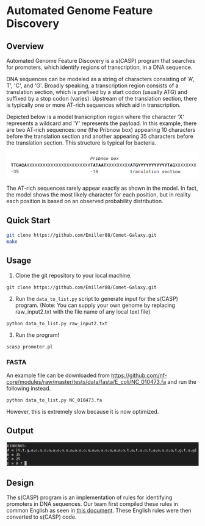 # Automated Genome Feature Discovery

## Overview

Automated Genome Feature Discovery is a s(CASP) program that searches for promoters, which identify regions of transcription, in a DNA sequence.

DNA sequences can be modeled as a string of characters consisting of 'A', T', 'C', and 'G'. Broadly speaking, a transcription region consists of a translation section, which is prefixed by a start codon (usually ATG) and suffixed by a stop codon (varies). Upstream of the translation section, there is typically one or more AT-rich sequences which aid in transcription.

Depicted below is a model transcription region where the character 'X' represents a wildcard and 'Y' represents the payload. In this example, there are two AT-rich sequences: one (the Pribnow box) appearing 10 characters before the translation section and another appearing 35 characters before the translation section. This structure is typical for bacteria.

![Promoter Example](/image/genome.png)

The AT-rich sequences rarely appear exactly as shown in the model. In fact, the model shows the most likely character for each position, but in reality each position is based on an observed probability distribution.

## Quick Start

```sh
git clone https://github.com/Emiller88/Comet-Galaxy.git
make
```

## Usage

1. Clone the git repository to your local machine.

```
git clone https://github.com/Emiller88/Comet-Galaxy.git
```

2. Run the `data_to_list.py` script to generate input for the s(CASP) program. (Note: You can supply your own genome by replacing raw_input2.txt with the file name of any local text file)

```
python data_to_list.py raw_input2.txt
```

3. Run the program!

```
scasp promoter.pl
```

### FASTA

An example file can be downloaded from
<https://github.com/nf-core/modules/raw/master/tests/data/fasta/E_coli/NC_010473.fa>
and run the following instead.

```
python data_to_list.py NC_010473.fa
```

However, this is extremely slow because it is now optimized.

## Output

![Example output](/image/sample.png)

## Design

The s(CASP) program is an implementation of rules for identifying promoters in DNA sequences. Our team first compiled these rules in common English as seen in [this document](https://docs.google.com/document/d/153i7ato675mp_b7ePRx1TM4wlDa5qI-FfYx4xTki2Gs/edit?usp=sharing). These English rules were then converted to s(CASP) code.
